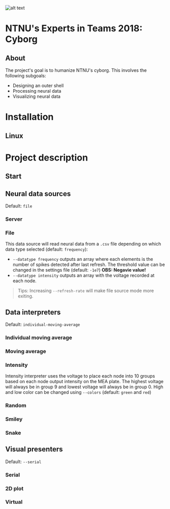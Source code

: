 ![alt text](https://i.imgur.com/UzyoMpD.png)
# NTNU's Experts in Teams 2018: Cyborg

## About
The project's goal is  to humanize NTNU's cyborg. This involves the following subgoals:
- Designing an outer shell
- Processing neural data
- Visualizing neural data



# Installation

## Linux


# Project description

## Start


## Neural data sources
Default: `file`
### Server
### File
This data source will read neural data from a `.csv` file depending on which data type selected (default: `frequency`):
* `--datatype frequency` outputs an array where each elements is the number of spikes detected after last refresh. The threshold value can be changed in the settings file (default: `-1e7`) **OBS: Negavie value!**
* `--datatype intensity` outputs an array with the voltage recorded at each node.
> Tips:
> Increasing `--refresh-rate` will make file source mode more exiting.

## Data interpreters
Default: `individual-moving-average`
### Individual moving average
### Moving average
### Intensity
Intensity interpreter uses the voltage to place each node into 10 groups based on each node output intensity on the MEA plate. The highest voltage will always be in group 9 and lowest voltage will always be in group 0. High and low color can be changed using `--colors` (default: `green` and `red`)
### Random
### Smiley
### Snake


## Visual presenters
Default: `--serial`
### Serial
### 2D plot
### Virtual

